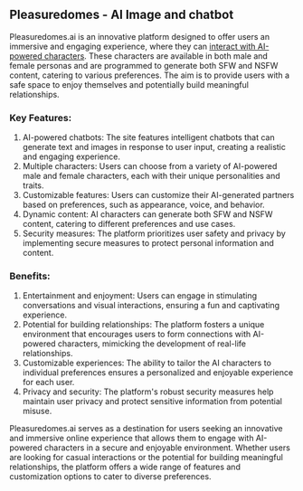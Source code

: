 ## Pleasuredomes - AI Image and chatbot
Pleasuredomes.ai is an innovative platform designed to offer users an immersive and engaging experience, where they can [interact with AI-powered characters](http://pleasuredomes.ai/). These characters are available in both male and female personas and are programmed to generate both SFW and NSFW content, catering to various preferences. The aim is to provide users with a safe space to enjoy themselves and potentially build meaningful relationships. 

### Key Features: 
1. AI-powered chatbots: The site features intelligent chatbots that can generate text and images in response to user input, creating a realistic and engaging experience. 
2. Multiple characters: Users can choose from a variety of AI-powered male and female characters, each with their unique personalities and traits. 
3. Customizable features: Users can customize their AI-generated partners based on preferences, such as appearance, voice, and behavior. 
4. Dynamic content: AI characters can generate both SFW and NSFW content, catering to different preferences and use cases. 
5. Security measures: The platform prioritizes user safety and privacy by implementing secure measures to protect personal information and content. 

### Benefits: 
1. Entertainment and enjoyment: Users can engage in stimulating conversations and visual interactions, ensuring a fun and captivating experience. 
2. Potential for building relationships: The platform fosters a unique environment that encourages users to form connections with AI-powered characters, mimicking the development of real-life relationships. 
3. Customizable experiences: The ability to tailor the AI characters to individual preferences ensures a personalized and enjoyable experience for each user. 
4. Privacy and security: The platform's robust security measures help maintain user privacy and protect sensitive information from potential misuse. 

Pleasuredomes.ai serves as a destination for users seeking an innovative and immersive online experience that allows them to engage with AI-powered characters in a secure and enjoyable environment. Whether users are looking for casual interactions or the potential for building meaningful relationships, the platform offers a wide range of features and customization options to cater to diverse preferences.


